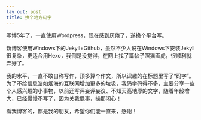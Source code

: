 ```yaml
---
lay out: post
title: 换个地方码字
---
```


写博5年了，一直使用Wordpress，现在感到厌倦了，遂换个平台写。

新博客使用Windows下的Jekyll+Github，虽然不少人说在Windows下安装Jekyll很复杂，更适合用Hexo，我倒是没觉得，在网上找了篇帖子照猫画虎，很顺利就弄好了。

我的水平，一直不敢自称写作，顶多算个作文，所以识趣的在标题里写了“码字”。为了不给信息浩如烟海的互联网增加更多的垃圾，我码字码得不多，主要分享一些个人感兴趣的小事物，以前还写评妄评妄议、不知天高地厚的文字，随着年龄增大，已经慢慢不写了，因为关我屁事，操那闲心！

看我博客的，都是我的朋友，希望你们能一直来，感谢！
